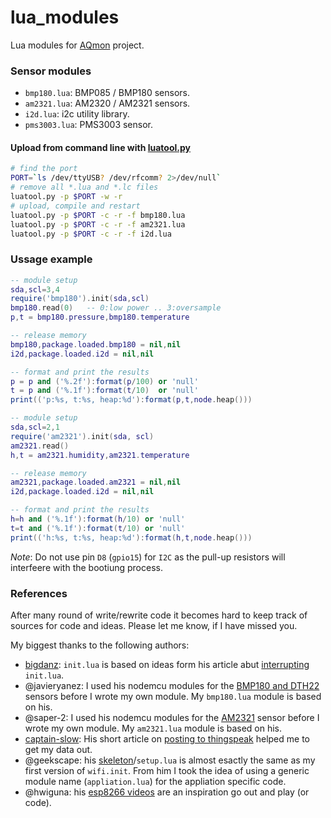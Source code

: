 # lua_modules
Lua modules for [AQmon][] project.<br/>

[luatool.py]: https://github.com/4refr0nt/luatool

### Sensor modules
- `bmp180.lua`: BMP085 / BMP180 sensors.
- `am2321.lua`: AM2320 / AM2321 sensors.
- `i2d.lua`: i2c utility library.
- `pms3003.lua`: PMS3003 sensor.

#### Upload from command line with [luatool.py][]

```sh
# find the port
PORT=`ls /dev/ttyUSB? /dev/rfcomm? 2>/dev/null`
# remove all *.lua and *.lc files
luatool.py -p $PORT -w -r
# upload, compile and restart
luatool.py -p $PORT -c -r -f bmp180.lua
luatool.py -p $PORT -c -r -f am2321.lua
luatool.py -p $PORT -c -r -f i2d.lua
```

### Ussage example

```lua
-- module setup
sda,scl=3,4
require('bmp180').init(sda,scl)
bmp180.read(0)   -- 0:low power .. 3:oversample
p,t = bmp180.pressure,bmp180.temperature

-- release memory
bmp180,package.loaded.bmp180 = nil,nil
i2d,package.loaded.i2d = nil,nil

-- format and print the results
p = p and ('%.2f'):format(p/100) or 'null'
t = p and ('%.1f'):format(t/10)  or 'null'
print(('p:%s, t:%s, heap:%d'):format(p,t,node.heap()))
```

```lua
-- module setup
sda,scl=2,1
require('am2321').init(sda, scl)
am2321.read()
h,t = am2321.humidity,am2321.temperature

-- release memory
am2321,package.loaded.am2321 = nil,nil
i2d,package.loaded.i2d = nil,nil

-- format and print the results
h=h and ('%.1f'):format(h/10) or 'null'
t=t and ('%.1f'):format(t/10) or 'null'
print(('h:%s, t:%s, heap:%d'):format(h,t,node.heap()))
```

*Note*: Do not use pin `D8` (`gpio15`) for `I2C` as the pull-up resistors will
interfeere with the bootiung process.

### References
After many round of write/rewrite code it becomes hard to keep track of
sources for code and ideas. Please let me know, if I have missed you.

My biggest thanks to the following authors:

- [bigdanz][]: `init.lua` is based on ideas form his article abut [interrupting][] `init.lua`.
- @javieryanez: I used his nodemcu modules for the [BMP180 and DTH22][] sensors before I wrote my own module.
  My `bmp180.lua` module is based on his.
- @saper-2: I used his nodemcu modules for the [AM2321][] sensor before I wrote my own module.
  My `am2321.lua` module is based on his.
- [captain-slow][]: His short article on [posting to thingspeak][] helped me to get my data out.
- @geekscape: his [skeleton][]/`setup.lua` is almost esactly the same as my first version of `wifi.init`.
  From him I took the idea of using a generic module name (`appliation.lua`) for the appliation specific code.
- @hwiguna: his [esp8266 videos][] are an inspiration go out and play (or code).

[AQmon]: https://github.com/avaldebe/AQmon
[bigdanz]:      https://bigdanzblog.wordpress.com
[interrupting]: https://bigdanzblog.wordpress.com/2015/04/24/esp8266-nodemcu-interrupting-init-lua-during-boot
[BMP180 and DTH22]: https://github.com/javieryanez/nodemcu-modules
[skeleton]:        https://github.com/geekscape/nodemcu_esp8266/tree/master/skeleton
[esp8266 videos]:  https://www.youtube.com/user/hwiguna
[captain-slow]:    http://captain-slow.dk
[posting to thingspeak]: http://captain-slow.dk/2015/04/16/posting-to-thingspeak-with-esp8266-and-nodemcu
[AM2321]:         https://github.com/saper-2/esp8266-am2321-remote-sensor
